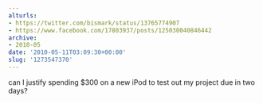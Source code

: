 ```yaml
---
alturls:
- https://twitter.com/bismark/status/13765774907
- https://www.facebook.com/17803937/posts/125030040846442
archive:
- 2010-05
date: '2010-05-11T03:09:30+00:00'
slug: '1273547370'
---
```


can I justify spending $300 on a new iPod to test out my project due in two days?

